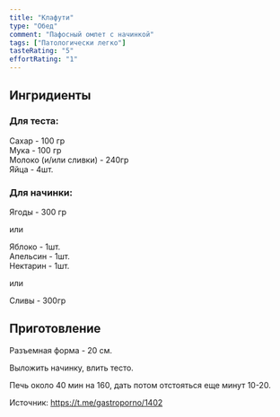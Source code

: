 ```yaml
---
title: "Клафути"
type: "Обед"
comment: "Пафосный омлет с начинкой"
tags: ["Патологически легко"]
tasteRating: "5"
effortRating: "1"
---
```


## Ингридиенты

### Для теста:

Сахар - 100 гр  
Мука - 100 гр  
Молоко (и/или сливки) - 240гр  
Яйца - 4шт.

### Для начинки:

Ягоды - 300 гр

или

Яблоко - 1шт.  
Апельсин - 1шт.  
Нектарин - 1шт.  

или

Сливы - 300гр

## Приготовление

Разъемная форма - 20 см.

Выложить начинку, влить тесто.

Печь около 40 мин на 160, дать потом отстояться еще минут 10-20.

Источник: https://t.me/gastroporno/1402
